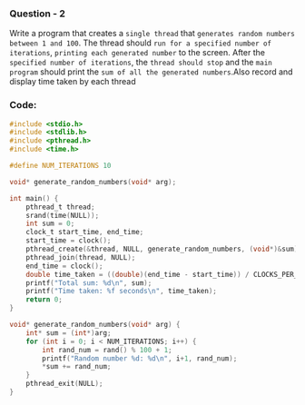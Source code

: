 ### Question - 2
Write a program that creates a `single thread` that `generates random numbers between 1 and 100`. The
thread should `run for a specified number of iterations`, `printing each generated number` to the screen.
After the `specified number of iterations`, the `thread should stop` and the `main program` should print the
`sum of all the generated numbers`.Also record and display time taken by each thread

### Code:
```c
#include <stdio.h>
#include <stdlib.h>
#include <pthread.h>
#include <time.h>

#define NUM_ITERATIONS 10

void* generate_random_numbers(void* arg);

int main() {
    pthread_t thread;
    srand(time(NULL));
    int sum = 0;
    clock_t start_time, end_time;
    start_time = clock();
    pthread_create(&thread, NULL, generate_random_numbers, (void*)&sum);
    pthread_join(thread, NULL);
    end_time = clock();
    double time_taken = ((double)(end_time - start_time)) / CLOCKS_PER_SEC;
    printf("Total sum: %d\n", sum);
    printf("Time taken: %f seconds\n", time_taken);
    return 0;
}

void* generate_random_numbers(void* arg) {
    int* sum = (int*)arg;
    for (int i = 0; i < NUM_ITERATIONS; i++) {
        int rand_num = rand() % 100 + 1;
        printf("Random number %d: %d\n", i+1, rand_num);
        *sum += rand_num;
    }
    pthread_exit(NULL);
}
```
